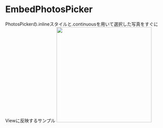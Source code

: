 # EmbedPhotosPicker
PhotosPickerの.inlineスタイルと.continuousを用いて選択した写真をすぐにViewに反映するサンプル
<img src="https://github.com/yamakentoc/EmbedPhotosPicker/assets/25843258/2fd24a99-2e68-4313-a366-8849fc296ebf" width="300">
